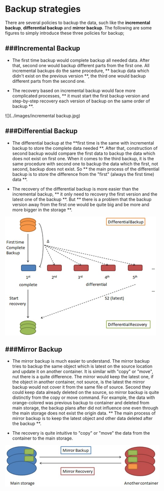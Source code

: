 # Backup strategies



There are several policies to backup the data, such like the **incremental backup**, **differential backup** and **mirror backup**. The following are some figures to simply introduce these three policies for backup;

###Incremental Backup
---

* The first time backup would complete backup all needed data. After that, second one would backup different parts from the first one. All incremental backups do the same procedure, ** backup data which didn't exist on the previous version **, the third one would backup different parts from the second one. 

* The recovery based on incremental backup would face more complicated processes, ** it must start the first backup version and step-by-step recovery each version of backup on the same order of backup **.

![](../images/incremental backup.jpg)

###Differential Backup
---

* The differential backup at the **first time is the same with incremental backup to store the complete data needed **. After that, construction of second backup would compare the first data to backup the data which does not exist on first one. When it comes to the third backup, it is the same procedure with second one to backup the data which the first, not second, backup does not exist. So ** the main process of the differential backup is to store the difference from the "first" (always the first time) data **. 

* The recovery of the differential backup is more easier than the incremental backup, ** it only need to recovery the first version and the latest one of the backup **. But ** there is a problem that the backup version away from the first one would be quite big and be more and more bigger in the storage **.

![](../images/differentialBackup.jpg)

###Mirror Backup
---

* The mirror backup is much easier to understand. The mirror backup tries to backup the same object which is latest on the source location and update it on another container. It is similar with "copy" or "move", nut there is a quite difference. The mirror would keep the latest one, if the object in another container, not source, is the latest the mirror backup would not cover it from the same file of source. Second they could keep data already deleted on the source, so mirror backup is quite distinctly from the copy or move command. For example, the data with orange-colored was previous backup to container and deleted from main storage, the backup plans after did not influence one even through the main storage does not exist the origin data. ** The main process of mirror backup is to keep the latest object and other data deleted after the backup **. 

* The recovery is quite intuitive to "copy" or "move" the data from the container to the main storage.

![](../images/mirrotBackup.jpg)








